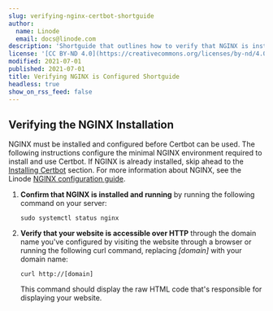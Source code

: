 ```yaml
---
slug: verifying-nginx-certbot-shortguide
author:
  name: Linode
  email: docs@linode.com
description: 'Shortguide that outlines how to verify that NGINX is installed and configured'
license: '[CC BY-ND 4.0](https://creativecommons.org/licenses/by-nd/4.0)'
modified: 2021-07-01
published: 2021-07-01
title: Verifying NGINX is Configured Shortguide
headless: true
show_on_rss_feed: false
---
```


## Verifying the NGINX Installation

NGINX must be installed and configured before Certbot can be used. The following instructions configure the minimal NGINX environment required to install and use Certbot. If NGINX is already installed, skip ahead to the [Installing Certbot](#installing-certbot) section. For more information about NGINX, see the Linode [NGINX configuration guide](/docs/web-servers/nginx/how-to-configure-nginx).

1.  **Confirm that NGINX is installed and running** by running the following command on your server:

        sudo systemctl status nginx

1.  **Verify that your website is accessible over HTTP** through the domain name you've configured by visiting the website through a browser or running the following curl command, replacing *[domain]* with your domain name:

        curl http://[domain]

    This command should display the raw HTML code that's responsible for displaying your website.